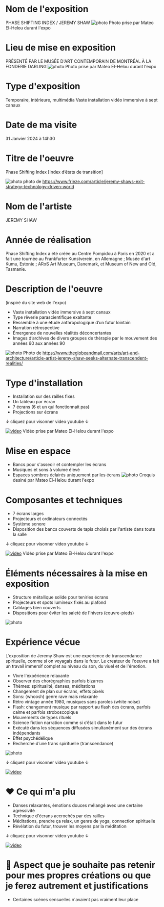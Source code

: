 # Nom de l'exposition
PHASE SHIFTING INDEX / JEREMY SHAW
![photo](Medias/1_Nom.jpg)
Photo prise par Mateo El-Helou durant l'expo


# Lieu de mise en exposition
PRÉSENTÉ PAR LE MUSÉE D'ART CONTEMPORAIN DE MONTRÉAL À LA FONDERIE DARLING
![photo](Medias/2_entree.jpg)
Photo prise par Mateo El-Helou durant l'expo


# Type d'exposition
Temporaire, intérieure, multimédia
Vaste installation vidéo immersive à sept canaux


# Date de ma visite
31 Janvier 2024 à 14h30


# Titre de l'oeuvre
Phase Shifting Index [Index d’états de transition]

![photo](Medias/6_ensemble.jpeg)
photo de https://www.frieze.com/article/jeremy-shaws-exit-strategy-technology-driven-world


# Nom de l'artiste
JEREMY SHAW


# Année de réalisation
Phase Shifting Index a été créée au Centre Pompidou à Paris en 2020 et a fait une tournée au Frankfurter Kunstverein, en Allemagne ; Musée d'art Kumu, Estonie ; ARoS Art Museum, Danemark, et Museum of New and Old, Tasmanie.


# Description de l'oeuvre
(inspiré du site web de l'expo)
- Vaste installation vidéo immersive à sept canaux
- Type rêverie parascientifique exaltante
- Ressemble à une étude anthropologique d’un futur lointain
- Narration rétrospective
- Émergence de nouvelles réalités déconcertantes
- Images d’archives de divers groupes de thérapie par le mouvement des années 60 aux années 90 

![photo](Medias/7_vues.jpg)
Photo de https://www.theglobeandmail.com/arts/art-and-architecture/article-artist-jeremy-shaw-seeks-alternate-transcendent-realities/

# Type d'installation
- Installation sur des railles fixes
- Un tableau par écran
- 7 écrans (6 et un qui fonctionnait pas)
- Projections sur écrans

↓ cliquez pour visonner video youtube ↓

[![video](https://img.youtube.com/vi/Ic0WBa8TNrA/0.jpg)](https://www.youtube.com/watch?v=Ic0WBa8TNrA)
Vidéo prise par Mateo El-Helou durant l'expo


# Mise en espace
- Bancs pour s'asseoir et contempler les écrans
- Musiques et sons à volume élevé
- Espaces sombres éclairés uniquement par les écrans
![photo](Medias/3_Croquis.png)
Croquis desiné par Mateo El-Helou durant l'expo



# Composantes et techniques
- 7 écrans larges
- Projecteurs et ordinateurs connectés
- Système sonore
- Disposition des bancs couverts de tapis choisis par l'artiste dans toute la salle
  
↓ cliquez pour visonner video youtube ↓

[![video](https://img.youtube.com/vi/Sk9EG3TkOAA/0.jpg)](https://www.youtube.com/watch?v=Sk9EG3TkOAA)
Vidéo prise par Mateo El-Helou durant l'expo



# Éléments nécessaires à la mise en exposition
- Structure métallique solide pour tenirles écrans
- Projecteurs et spots lumineux fixés au plafond
- Cablages bien couverts
- Dispositions pour éviter les saleté de l'hivers (couvre-pieds)
  
![photo](Medias/9_elements.jpeg)



# Expérience vécue
L'exposition de Jeremy Shaw est une experience de transcendance spirituelle, comme si on voyagais dans le futur. Le createur de l'oeuvre a fait un travail immersif complet au niveau du son, du viuel et de l'émotion. 

- Vivre l'expérience relaxante 
- Observer des chorégraphies parfois bizarres
- Thèmes: spiritualité, danses, méditations
- Changement de plan sur écrans, effets pixels
- Sons: (whoosh) genre rave mais relaxante
- Rétro vintage année 1980, musiques sans paroles (white noise)
- Flash: changement musique par rapport au flash des écrans, parfois calme et parfois stroboscopique
- Mouvements de types rituels
- Science fiction narration comme si c’était dans le futur
- Exécuté dans les séquences diffusées simultanément sur des écrans indépendants
- Effet psychédélique
- Recherche d’une trans spirituelle (transcendance)

![photo](Medias/4_danse.jpg)

↓ cliquez pour visonner video youtube ↓

[![video](https://img.youtube.com/vi/-gl8qSCdCBg/0.jpg)](https://www.youtube.com/watch?v=-gl8qSCdCBg)



# ❤️ Ce qui m'a plu
- Danses relaxantes, émotions douces mélangé avec une certaine agressivité
- Technique d'écrans accrochés par des railles
- Méditations, prendre ça relax, un genre de yoga, connection spirituelle
- Révélation du futur, trouver les moyens par la méditation

↓ cliquez pour visonner video youtube ↓

[![video](https://img.youtube.com/vi/gC9Gl4DL58Y/0.jpg)](https://www.youtube.com/watch?v=gC9Gl4DL58Y)


# 🤔 Aspect que je souhaite pas retenir pour mes propres créations ou que je ferez autrement et justifications
- Certaines scènes sensuelles n'avaient pas vraiment leur place
